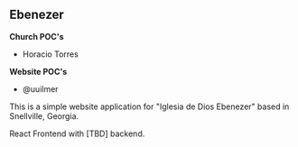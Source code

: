 ## Ebenezer

**Church POC's**
* Horacio Torres

**Website POC's**
* @uuilmer

This is a simple website application for "Iglesia de Dios Ebenezer" based in Snellville, Georgia.

React Frontend with [TBD] backend.
